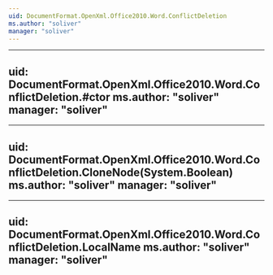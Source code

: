 ```yaml
---
uid: DocumentFormat.OpenXml.Office2010.Word.ConflictDeletion
ms.author: "soliver"
manager: "soliver"
---
```


---
uid: DocumentFormat.OpenXml.Office2010.Word.ConflictDeletion.#ctor
ms.author: "soliver"
manager: "soliver"
---

---
uid: DocumentFormat.OpenXml.Office2010.Word.ConflictDeletion.CloneNode(System.Boolean)
ms.author: "soliver"
manager: "soliver"
---

---
uid: DocumentFormat.OpenXml.Office2010.Word.ConflictDeletion.LocalName
ms.author: "soliver"
manager: "soliver"
---
